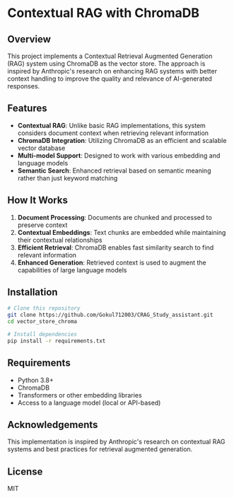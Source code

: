 # Contextual RAG with ChromaDB

## Overview

This project implements a Contextual Retrieval Augmented Generation (RAG) system using ChromaDB as the vector store. The approach is inspired by Anthropic's research on enhancing RAG systems with better context handling to improve the quality and relevance of AI-generated responses.

## Features

- **Contextual RAG**: Unlike basic RAG implementations, this system considers document context when retrieving relevant information
- **ChromaDB Integration**: Utilizing ChromaDB as an efficient and scalable vector database
- **Multi-model Support**: Designed to work with various embedding and language models
- **Semantic Search**: Enhanced retrieval based on semantic meaning rather than just keyword matching

## How It Works

1. **Document Processing**: Documents are chunked and processed to preserve context
2. **Contextual Embeddings**: Text chunks are embedded while maintaining their contextual relationships
3. **Efficient Retrieval**: ChromaDB enables fast similarity search to find relevant information
4. **Enhanced Generation**: Retrieved context is used to augment the capabilities of large language models

## Installation

```bash
# Clone this repository
git clone https://github.com/Gokul712003/CRAG_Study_assistant.git
cd vector_store_chroma

# Install dependencies
pip install -r requirements.txt
```

## Requirements

- Python 3.8+
- ChromaDB
- Transformers or other embedding libraries
- Access to a language model (local or API-based)

## Acknowledgements

This implementation is inspired by Anthropic's research on contextual RAG systems and best practices for retrieval augmented generation.

## License

MIT
